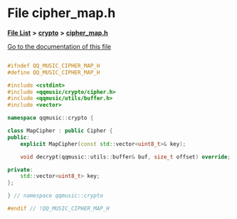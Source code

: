 

# File cipher\_map.h

[**File List**](files.md) **>** [**crypto**](dir_544e59fdeba566aba49a0802b8225c84.md) **>** [**cipher\_map.h**](cipher__map_8h.md)

[Go to the documentation of this file](cipher__map_8h.md)


```C++

#ifndef QQ_MUSIC_CIPHER_MAP_H
#define QQ_MUSIC_CIPHER_MAP_H

#include <cstdint>
#include <qqmusic/crypto/cipher.h>
#include <qqmusic/utils/buffer.h>
#include <vector>

namespace qqmusic::crypto {

class MapCipher : public Cipher {
public:
    explicit MapCipher(const std::vector<uint8_t>& key);

    void decrypt(qqmusic::utils::buffer& buf, size_t offset) override;

private:
    std::vector<uint8_t> key;
};

} // namespace qqmusic::crypto

#endif // !QQ_MUSIC_CIPHER_MAP_H
```


